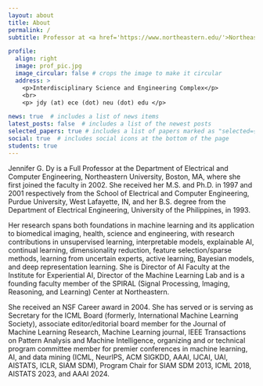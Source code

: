 ```yaml
---
layout: about
title: About
permalink: /
subtitle: Professor at <a href='https://www.northeastern.edu/'>Northeastern University</a>

profile:
  align: right
  image: prof_pic.jpg
  image_circular: false # crops the image to make it circular
  address: >
    <p>Interdisciplinary Science and Engineering Complex</p>
    <br>
    <p> jdy (at) ece (dot) neu (dot) edu </p>

news: true  # includes a list of news items
latest_posts: false  # includes a list of the newest posts
selected_papers: true # includes a list of papers marked as "selected={true}"
social: true  # includes social icons at the bottom of the page
students: true
---
```


Jennifer G. Dy is a Full Professor at the Department of Electrical and Computer Engineering, Northeastern University, Boston, MA, where she first joined the faculty in 2002. She received her M.S. and Ph.D. in 1997 and 2001 respectively from the School of Electrical and Computer Engineering, Purdue University, West Lafayette, IN, and her B.S. degree from the Department of Electrical Engineering, University of the Philippines, in 1993.  

Her research spans both foundations in machine learning and its application to biomedical imaging, health, science and engineering, with research contributions in unsupervised learning, interpretable models, explainable AI, continual learning, dimensionality reduction, feature selection/sparse methods, learning from uncertain experts, active learning, Bayesian models, and deep representation learning. She is Director of AI Faculty at the Institute for Experiential AI, Director of the Machine Learning Lab and is a founding faculty member of the SPIRAL (Signal Processing, Imaging, Reasoning, and Learning) Center at Northeastern.  

She received an NSF Career award in 2004. She has served or is serving as Secretary for the ICML Board (formerly, International Machine Learning Society), associate editor/editorial board member for the Journal of Machine Learning Research, Machine Learning journal, IEEE Transactions on Pattern Analysis and Machine Intelligence, organizing and or technical program committee member for premier conferences in machine learning, AI, and data mining (ICML, NeurIPS, ACM SIGKDD, AAAI, IJCAI, UAI, AISTATS, ICLR, SIAM SDM), Program Chair for SIAM SDM 2013, ICML 2018, AISTATS 2023, and AAAI 2024.
